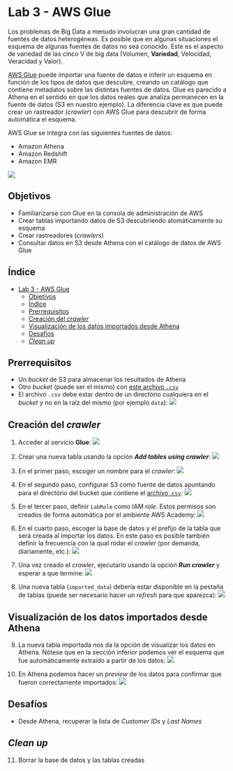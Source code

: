 # Lab 3 - AWS Glue

Los problemas de Big Data a menudo involucran una gran cantidad de fuentes de datos heterogéneas. Es posible que en algunas situaciones el esquema de algunas fuentes de datos no sea conocido. Este es el aspecto de variedad de las cinco V de big data (Volumen, **Variedad**, Velocidad, Veracidad y Valor).

[AWS Glue](https://aws.amazon.com/es/glue/) puede importar una fuente de datos e inferir un esquema en función de los tipos de datos que descubre, creando un catálogo que contiene metadatos sobre las distintas fuentes de datos. Glue es parecido a Athena en el sentido en que los datos reales que analiza permanecen en la fuente de datos (S3 en nuestro ejemplo). La diferencia clave es que puede crear un rastreador (*crawler*) con AWS Glue para descubrir de forma automática el esquema.

AWS Glue se integra con las siguientes fuentes de datos:
 - Amazon Athena
 - Amazon Redshift
 - Amazon EMR

![](https://raw.githubusercontent.com/josecastillolema/iffe/main/img/glue-00.png)

## Objetivos
 - Familiarizarse con Glue en la consola de administración de AWS
 - Crear tablas importando datos de S3 descubriendo atomáticamente su esquema
 - Crear rastreadores (*crawlers*)
 - Consultar datos en S3 desde Athena con el catálogo de datos de AWS Glue

## Índice
- [Lab 3 - AWS Glue](#lab-3---aws-glue)
  - [Objetivos](#objetivos)
  - [Índice](#índice)
  - [Prerrequisitos](#prerrequisitos)
  - [Creación del *crawler*](#creación-del-crawler)
  - [Visualización de los datos importados desde Athena](#visualización-de-los-datos-importados-desde-athena)
  - [Desafíos](#desafíos)
  - [*Clean up*](#clean-up)

## Prerrequisitos
 
- Un *bucket* de S3 para almacenar los resultados de Athena
- Otro *bucket* (puede ser el mismo) con [este archivo `.csv`](https://github.com/josecastillolema/iffe/blob/main/lab01-iaas-s3/lab1.csv)
- El archivo `.csv` debe estar dentro de un directório cualquiera en el *bucket* y no en la raíz del mismo (por ejemplo `data`):
   ![](https://raw.githubusercontent.com/josecastillolema/iffe/main/img/athena-01.png)

## Creación del *crawler*

1. Acceder al servicio **Glue**:
   ![](https://raw.githubusercontent.com/josecastillolema/iffe/main/img/glue-01.png)

2. Crear una nueva tabla usando la opción ***Add tables using crawler***:
   ![](https://raw.githubusercontent.com/josecastillolema/iffe/main/img/glue-02.png)

3. En el primer paso, escoger un nombre para el *crawler*:
   ![](https://raw.githubusercontent.com/josecastillolema/iffe/main/img/glue-03.png)

4. En el segundo paso, configurar S3 como fuente de datos apuntando para el directório del bucket que contiene el [archivo .`csv`]((https://github.com/josecastillolema/iffe/blob/main/lab01-iaas-s3/lab1.csv)):
   ![](https://raw.githubusercontent.com/josecastillolema/iffe/main/img/glue-04.png)

5. En el tercer paso, definir `LabRole` como IAM *role*. Estos permisos son creados de forma automática por el ambiente AWS Academy:
   ![](https://raw.githubusercontent.com/josecastillolema/iffe/main/img/glue-05.png)

6. En el cuarto paso, escoger la base de datos y el prefijo de la tabla que será creada al importar los datos. En este paso es posible también definir la frecuencia con la qual rodar el *crawler* (por demanda, diariamente, etc.):
   ![](https://raw.githubusercontent.com/josecastillolema/iffe/main/img/glue-06.png)
   
7. Una vez creado el *crawler*, ejecutarlo usando la opción ***Run crawler*** y esperar a que termine:
   ![](https://raw.githubusercontent.com/josecastillolema/iffe/main/img/glue-07.png)

8. Una nueva tabla (`imported_data`) debería estar disponíble en la pestaña de tablas (puede ser necesario hacer un *refresh* para que aparezca):
   ![](https://raw.githubusercontent.com/josecastillolema/iffe/main/img/glue-08.png)

## Visualización de los datos importados desde Athena

9. La nueva tabla importada nos da la opción de visualizar los datos en Athena. Nótese que en la sección inferior podemos ver el esquema que fue automáticamente extraído a partir de los datos:
   ![](https://raw.githubusercontent.com/josecastillolema/iffe/main/img/glue-09.png)

10. En Athena podemos hacer un _preview_ de los datos para confirmar que fueron correctamente importados:
   ![](https://raw.githubusercontent.com/josecastillolema/iffe/main/img/glue-10.png)

## Desafíos

 - Desde Athena, recuperar la lista de *Customer IDs* y *Last Names*

## *Clean up*

11.   Borrar la base de datos y las tablas creadas
